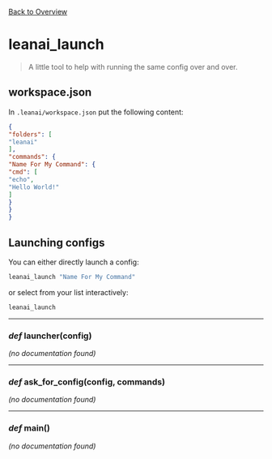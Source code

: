 [Back to Overview](../../README.md)



# leanai_launch

> A little tool to help with running the same config over and over.

## workspace.json

In `.leanai/workspace.json` put the following content:
```json
{
"folders": [
"leanai"
],
"commands": {
"Name For My Command": {
"cmd": [
"echo",
"Hello World!"
]
}
}
}
```

## Launching configs

You can either directly launch a config:
```bash
leanai_launch "Name For My Command"
```
or select from your list interactively:
```bash
leanai_launch
```



---
### *def* **launcher**(config)

*(no documentation found)*

---
### *def* **ask_for_config**(config, commands)

*(no documentation found)*

---
### *def* **main**()

*(no documentation found)*

